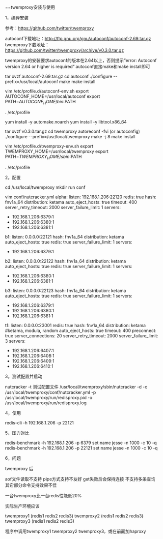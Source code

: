 
==twemproxy安装与使用

1，编译安装

参考：https://github.com/twitter/twemproxy

autoconf下载地址：http://ftp.gnu.org/gnu/autoconf/autoconf-2.69.tar.gz
twemproxy下载地址：https://github.com/twitter/twemproxy/archive/v0.3.0.tar.gz

twemproxy的安装要求autoconf的版本在2.64以上，否则提示”error: Autoconf version 2.64 or higher is required“
autoconf直接make和make install即可

tar xvzf autoconf-2.69.tar.gz
cd autoconf
./configure --prefix=/usr/local/autoconf
make
make install

vim /etc/profile.d/autoconf-env.sh
export AUTOCONF_HOME=/usr/local/autoconf
export PATH=$AUTOCONF_HOME/bin:$PATH

. /etc/profile

yum install -y automake.noarch
yum install -y libtool.x86_64

tar xvzf v0.3.0.tar.gz
cd twemproxy
autoreconf -fvi (or autoconfig)
./configure --prefix=/usr/local/twemproxy
make -j 8
make install

vim /etc/profile.d/twemproxy-env.sh
export TWEMPROXY_HOME=/usr/local/twemproxy
export PATH=$TWEMPROXY_HOME/sbin:$PATH

. /etc/profile

2，配置

cd /usr/local/twemproxy
mkdir run conf

vim conf/nutcracker.yml
alpha:
  listen: 192.168.1.206:22120
  redis: true
  hash: fnv1a_64
  distribution: ketama
  auto_eject_hosts: true
  timeout: 400
  server_retry_timeout: 2000
  server_failure_limit: 1
  servers:
   - 192.168.1.206:6379:1
   - 192.168.1.206:6380:1
   - 192.168.1.206:6381:1

b1:
  listen: 0.0.0.0:22121
  hash: fnv1a_64
  distribution: ketama
  auto_eject_hosts: true
  redis: true
  server_failure_limit: 1
  servers:
   - 192.168.1.206:6379:1

b2:
  listen: 0.0.0.0:22122
  hash: fnv1a_64
  distribution: ketama
  auto_eject_hosts: true
  redis: true
  server_failure_limit: 1
  servers:
   - 192.168.1.206:6380:1
   - 192.168.1.206:6381:1

b3:
  listen: 0.0.0.0:22123
  hash: fnv1a_64
  distribution: ketama
  auto_eject_hosts: true
  redis: true
  server_failure_limit: 1
  servers:
   - 192.168.1.206:6379:1
   - 192.168.1.206:6380:1
   - 192.168.1.206:6381:1
   
t1:
  listen: 0.0.0.0:23001
  redis: true
  hash: fnv1a_64
  distribution: ketama #ketama, modula, random
  auto_eject_hosts: true
  timeout: 400
  preconnect: true
  server_connections: 20
  server_retry_timeout: 2000
  server_failure_limit: 3
  servers:
   - 192.168.1.206:6407:1
   - 192.168.1.206:6408:1
   - 192.168.1.206:6409:1
   - 192.168.1.206:6410:1
   
3，测试配置并启动

nutcracker -t 测试配置文件
/usr/local/twemproxy/sbin/nutcracker -d -c /usr/local/twemproxy/conf/nutcracker.yml -p /usr/local/twemproxy/run/redisproxy.pid -o /usr/local/twemproxy/run/redisproxy.log


4，使用

redis-cli -h 192.168.1.206 -p 22121

5，压力对比

redis-benchmark -h 192.168.1.206 -p 6379 set name jesse -n 1000 -c 10 -q
redis-benchmark -h 192.168.1.206 -p 22121 set name jesse -n 1000 -c 10 -q


6，问题

twemproxy 后

aof文件读取不支持
pipe方式支持不友好
get失败后会保持连接
不支持多条查询
其它部分命令支持效果不佳

一台twemproxy比一台redis性能低20%

实际生产环境应该

twemproxy1 (redis1 redis2 redis3)
twemproxy2 (redis1 redis2 redis3)
twemproxy3 (redis1 redis2 redis3)

程序中调用twemproxy1 twemproxy2 twemproxy3，或在前面加haproxy







